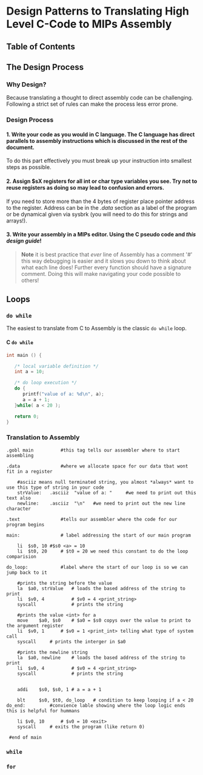 # Design Patterns to Translating High Level C-Code to MIPs Assembly

<!--
Design Guide to Translating C-code to assembly code
Outline:
  Title
  Table Contents
  Loops
    while
    for
    do while
  conditionals
    if statements
    switch statements

  functions
-->
## Table of Contents

## The Design Process
### Why Design?
Because translating a thought to direct assembly code can be challenging. Following a strict set of rules can make the process less error prone.
### Design Process
#### 1. Write your code as you would in C language. The C language has direct parallels to assembly instructions which is discussed in the rest of the document.
To do this part effectively you must break up your instruction into smallest steps as possible.
#### 2. Assign $sX registers for all int or char type variables you see. Try not to reuse registers as doing so may lead to confusion and errors.
If you need to store more than the 4 bytes of register place pointer address to the register. Address can be in the *.data* section as a label of the program or be dynamical given via sysbrk (you will need to do this for strings and arrays!).
#### 3.  Write your assembly in a MIPs editor. Using the C pseudo code and *this design guide*!
> **Note**
> it is best practice that *ever* line of Assembly has a comment '#' this way debugging is easier and it slows you down to think about what each line does! Further every function should have a signature comment. Doing this will make navigating your code possible to others!

## Loops
### `do while`
The easiest to translate from C to Assembly is the classic `do while` loop.
#### C `do while`
```c
int main () {                       

   /* local variable definition */  
   int a = 10;                      

   /* do loop execution */          
   do {                             
      printf("value of a: %d\n", a);
      a = a + 1;                    
   }while( a < 20 );                

   return 0;                       
}
```
### Translation to Assembly
```assembly
.gobl main 			#this tag tells our assembler where to start assembling

.data				#where we allocate space for our data tbat wont fit in a register

	#asciiz means null terminated string, you almost *always* want to use this type of string in your code
	strValue: 	.asciiz	 "value of a: " 	#we need to print out this text also
	newline:	.asciiz  "\n"	#we need to print out the new line character

.text				#tells our assembler where the code for our program begins

main: 				# label addressing the start of our main program

	li 	$s0, 10	#$s0 <a> = 10
	li	$t0, 20 	# $t0 = 20 we need this constant to do the loop comparision  

do_loop:			#label where the start of our loop is so we can jump back to it

	#prints the string before the value
	la	$a0, strValue	# loads the based address of the string to print
	li	$v0, 4			# $v0 = 4 <print_string>
	syscall 			# prints the string

	#prints the value <int> for a
	move	$a0, $s0	# $a0 = $s0 copys over the value to print to the argument register
	li	$v0, 1		# $v0 = 1 <print_int> telling what type of system call
	syscall		# prints the interger in $a0

	#prints the newline string
	la	$a0, newline	# loads the based address of the string to print
	li	$v0, 4			# $v0 = 4 <print_string>
	syscall 			# prints the string


	addi	$s0, $s0, 1	# a = a + 1

	blt 	$s0, $t0, do_loop	# condition to keep looping if a < 20
do_end:			#convience lable showing where the loop logic ends this is helpful for hummans

 	li $v0, 10		# $v0 = 10 <exit>
 	syscall		# exits the program (like return 0)

 #end of main
```


### `while`

### `for`
